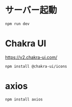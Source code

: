 # サーバー起動
```
npm run dev
```


# Chakra UI

https://v2.chakra-ui.com/

```
npm install @chakra-ui/icons
```

# axios
```
npm install axios
```
